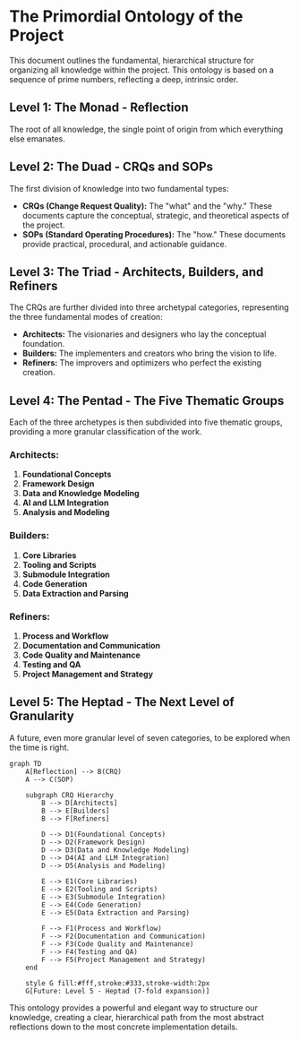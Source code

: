 # The Primordial Ontology of the Project

This document outlines the fundamental, hierarchical structure for organizing all knowledge within the project. This ontology is based on a sequence of prime numbers, reflecting a deep, intrinsic order.

## Level 1: The Monad - Reflection

The root of all knowledge, the single point of origin from which everything else emanates.

## Level 2: The Duad - CRQs and SOPs

The first division of knowledge into two fundamental types:

*   **CRQs (Change Request Quality):** The "what" and the "why." These documents capture the conceptual, strategic, and theoretical aspects of the project.
*   **SOPs (Standard Operating Procedures):** The "how." These documents provide practical, procedural, and actionable guidance.

## Level 3: The Triad - Architects, Builders, and Refiners

The CRQs are further divided into three archetypal categories, representing the three fundamental modes of creation:

*   **Architects:** The visionaries and designers who lay the conceptual foundation.
*   **Builders:** The implementers and creators who bring the vision to life.
*   **Refiners:** The improvers and optimizers who perfect the existing creation.

## Level 4: The Pentad - The Five Thematic Groups

Each of the three archetypes is then subdivided into five thematic groups, providing a more granular classification of the work.

### Architects:
1.  **Foundational Concepts**
2.  **Framework Design**
3.  **Data and Knowledge Modeling**
4.  **AI and LLM Integration**
5.  **Analysis and Modeling**

### Builders:
1.  **Core Libraries**
2.  **Tooling and Scripts**
3.  **Submodule Integration**
4.  **Code Generation**
5.  **Data Extraction and Parsing**

### Refiners:
1.  **Process and Workflow**
2.  **Documentation and Communication**
3.  **Code Quality and Maintenance**
4.  **Testing and QA**
5.  **Project Management and Strategy**

## Level 5: The Heptad - The Next Level of Granularity

A future, even more granular level of seven categories, to be explored when the time is right.

```mermaid
graph TD
    A[Reflection] --> B(CRQ)
    A --> C(SOP)

    subgraph CRQ Hierarchy
        B --> D[Architects]
        B --> E[Builders]
        B --> F[Refiners]

        D --> D1(Foundational Concepts)
        D --> D2(Framework Design)
        D --> D3(Data and Knowledge Modeling)
        D --> D4(AI and LLM Integration)
        D --> D5(Analysis and Modeling)

        E --> E1(Core Libraries)
        E --> E2(Tooling and Scripts)
        E --> E3(Submodule Integration)
        E --> E4(Code Generation)
        E --> E5(Data Extraction and Parsing)

        F --> F1(Process and Workflow)
        F --> F2(Documentation and Communication)
        F --> F3(Code Quality and Maintenance)
        F --> F4(Testing and QA)
        F --> F5(Project Management and Strategy)
    end

    style G fill:#fff,stroke:#333,stroke-width:2px
    G[Future: Level 5 - Heptad (7-fold expansion)]
```

This ontology provides a powerful and elegant way to structure our knowledge, creating a clear, hierarchical path from the most abstract reflections down to the most concrete implementation details.